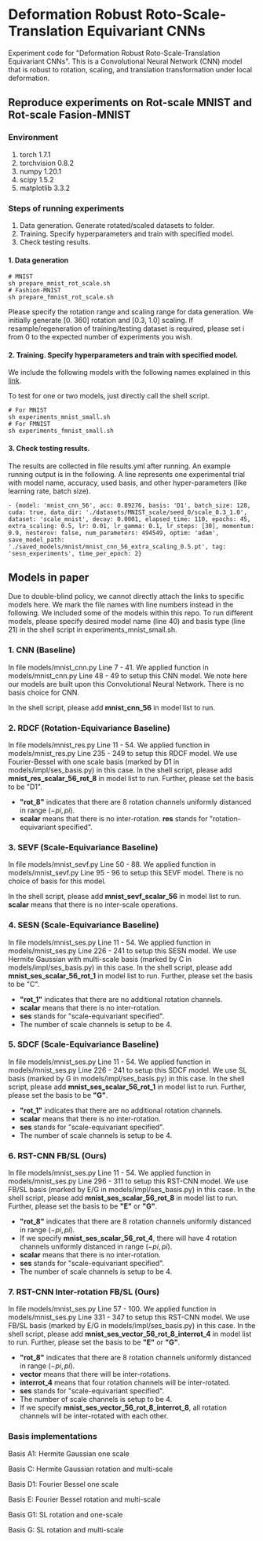 # Deformation Robust Roto-Scale-Translation Equivariant CNNs

Experiment code for "Deformation Robust Roto-Scale-Translation Equivariant CNNs". This is a Convolutional Neural Network (CNN) model that is robust to rotation, scaling, and translation transformation under local deformation. 

## Reproduce experiments on Rot-scale MNIST and Rot-scale Fasion-MNIST
### Environment
1. torch 1.7.1
2. torchvision 0.8.2
3. numpy 1.20.1
4. scipy 1.5.2
5. matplotlib 3.3.2

### Steps of running experiments
1. Data generation. Generate rotated/scaled datasets to folder. 
2. Training. Specify hyperparameters and train with specified model. 
3. Check testing results. 

#### 1. Data generation
```
# MNIST
sh prepare_mnist_rot_scale.sh
# Fashion-MNIST
sh prepare_fmnist_rot_scale.sh
```
Please specify the rotation range and scaling range for data generation. We initially generate [0. 360] rotation and [0.3, 1.0] scaling. If resample/regeneration of training/testing dataset is required, please set i from 0 to the expected number of experiments you wish. 

#### 2. Training. Specify hyperparameters and train with specified model. 
We include the following models with the following names explained in this [link](https://github.com/gaoliyao/sesn/wiki/Model-and-their-names). 

To test for one or two models, just directly call the shell script. 
```
# For MNIST
sh experiments_mnist_small.sh
# For FMNIST
sh experiments_fmnist_small.sh
```

#### 3. Check testing results. 
The results are collected in file results.yml after running. An example running output is in the following. A line represents one experimental trial with model name, accuracy, used basis, and other hyper-parameters (like learning rate, batch size). 

```
- {model: 'mnist_cnn_56', acc: 0.89276, basis: 'D1', batch_size: 128, cuda: true, data_dir: './datasets/MNIST_scale/seed_0/scale_0.3_1.0', dataset: 'scale_mnist', decay: 0.0001, elapsed_time: 110, epochs: 45, extra_scaling: 0.5, lr: 0.01, lr_gamma: 0.1, lr_steps: [30], momentum: 0.9, nesterov: false, num_parameters: 494549, optim: 'adam', save_model_path: './saved_models/mnist/mnist_cnn_56_extra_scaling_0.5.pt', tag: 'sesn_experiments', time_per_epoch: 2}
```

## Models in paper
Due to double-blind policy, we cannot directly attach the links to specific models here. We mark the file names with line numbers instead in the following. We included some of the models within this repo. To run different models, please specify desired model name (line 40) and basis type (line 21) in the shell script in experiments_mnist_small.sh.

### 1. CNN (Baseline)

In file models/mnist_cnn.py Line 7 - 41. We applied function in models/mnist_cnn.py Line 48 - 49 to setup this CNN model. We note here our models are built upon this Convolutional Neural Network. There is no basis choice for CNN. 

In the shell script, please add **mnist_cnn_56** in model list to run. 

### 2. RDCF (Rotation-Equivariance Baseline)

In file models/mnist_res.py Line 11 - 54. We applied function in models/mnist_res.py Line 235 - 249 to setup this RDCF model. We use Fourier-Bessel with one scale basis (marked by D1 in models/impl/ses_basis.py) in this case. In the shell script, please add **mnist_res_scalar_56_rot_8** in model list to run. Further, please set the basis to be "D1". 

- **"rot_8"** indicates that there are 8 rotation channels uniformly distanced in range $(-pi, pi)$. 
- **scalar** means that there is no inter-rotation. **res** stands for "rotation-equivariant specified". 

### 3. SEVF (Scale-Equivariance Baseline)

In file models/mnist_sevf.py Line 50 - 88. We applied function in models/mnist_sevf.py Line 95 - 96 to setup this SEVF model. There is no choice of basis for this model. 

In the shell script, please add **mnist_sevf_scalar_56** in model list to run. **scalar** means that there is no inter-scale operations. 

### 4. SESN (Scale-Equivariance Baseline)

In file models/mnist_ses.py Line 11 - 54. We applied function in models/mnist_ses.py Line 226 - 241 to setup this SESN model. We use Hermite Gaussian with multi-scale basis (marked by C in models/impl/ses_basis.py) in this case. In the shell script, please add **mnist_ses_scalar_56_rot_1** in model list to run. Further, please set the basis to be "C". 

- **"rot_1"** indicates that there are no additional rotation channels. 
- **scalar** means that there is no inter-rotation. 
- **ses** stands for "scale-equivariant specified". 
- The number of scale channels is setup to be 4. 

### 5. SDCF (Scale-Equivariance Baseline)

In file models/mnist_ses.py Line 11 - 54. We applied function in models/mnist_ses.py Line 226 - 241 to setup this SDCF model. We use SL basis (marked by G in models/impl/ses_basis.py) in this case. In the shell script, please add **mnist_ses_scalar_56_rot_1** in model list to run. Further, please set the basis to be **"G"**. 

- **"rot_1"** indicates that there are no additional rotation channels. 
- **scalar** means that there is no inter-rotation. 
- **ses** stands for "scale-equivariant specified". 
- The number of scale channels is setup to be 4. 

### 6. RST-CNN FB/SL (Ours)

In file models/mnist_ses.py Line 11 - 54. We applied function in models/mnist_ses.py Line 296 - 311 to setup this RST-CNN model. We use FB/SL basis (marked by E/G in models/impl/ses_basis.py) in this case. In the shell script, please add **mnist_ses_scalar_56_rot_8** in model list to run. Further, please set the basis to be **"E"** or **"G"**. 

- **"rot_8"** indicates that there are 8 rotation channels uniformly distanced in range $(-pi, pi)$. 
- If we specify **mnist_ses_scalar_56_rot_4**, there will have 4 rotation channels uniformly distanced in range $(-pi, pi)$.
- **scalar** means that there is no inter-rotation. 
- **ses** stands for "scale-equivariant specified". 
- The number of scale channels is setup to be 4. 

### 7. RST-CNN Inter-rotation FB/SL (Ours)

In file models/mnist_ses.py Line 57 - 100. We applied function in models/mnist_ses.py Line 331 - 347 to setup this RST-CNN model. We use FB/SL basis (marked by E/G in models/impl/ses_basis.py) in this case. In the shell script, please add **mnist_ses_vector_56_rot_8_interrot_4** in model list to run. Further, please set the basis to be **"E"** or **"G"**. 

- **"rot_8"** indicates that there are 8 rotation channels uniformly distanced in range $(-pi, pi)$. 
- **vector** means that there will be inter-rotations. 
- **interrot_4** means that four rotation channels will be inter-rotated. 
- **ses** stands for "scale-equivariant specified". 
- The number of scale channels is setup to be 4. 
- If we specify **mnist_ses_vector_56_rot_8_interrot_8**, all rotation channels will be inter-rotated with each other. 


### Basis implementations
Basis A1: Hermite Gaussian one scale

Basis C: Hermite Gaussian rotation and multi-scale

Basis D1: Fourier Bessel one scale

Basis E: Fourier Bessel rotation and multi-scale

Basis G1: SL rotation and one-scale

Basis G: SL rotation and multi-scale
